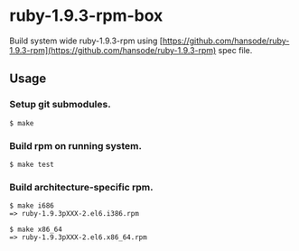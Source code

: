 ruby-1.9.3-rpm-box
==================

Build system wide ruby-1.9.3-rpm using [https://github.com/hansode/ruby-1.9.3-rpm](https://github.com/hansode/ruby-1.9.3-rpm) spec file.

Usage
-----

### Setup git submodules.

```
$ make
```

### Build rpm on running system.

```
$ make test
```

### Build architecture-specific rpm.

```
$ make i686
=> ruby-1.9.3pXXX-2.el6.i386.rpm
```

```
$ make x86_64
=> ruby-1.9.3pXXX-2.el6.x86_64.rpm
```
